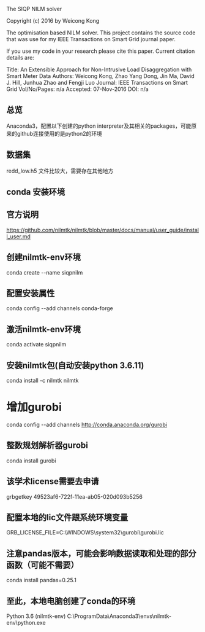 The SIQP NILM solver

Copyright (c) 2016 by Weicong Kong

The optimisation based NILM solver. This project contains the source code that was use for my IEEE Transactions on Smart Grid journal paper.

If you use my code in your research please cite this paper. Current citation details are:

Title: An Extensible Approach for Non-Intrusive Load Disaggregation with Smart Meter Data
Authors: Weicong Kong, Zhao Yang Dong, Jin Ma, David J. Hill, Junhua Zhao and Fengji Luo
Journal: IEEE Transactions on Smart Grid
Vol/No/Pages: n/a
Accepted: 07-Nov-2016
DOI: n/a

## 总览
Anaconda3，配置以下创建的python interpreter及其相关的packages，可能原来的github连接使用的是python2的环境

## 数据集
redd_low.h5 文件比较大，需要存在其他地方

## conda 安装环境
## 官方说明
https://github.com/nilmtk/nilmtk/blob/master/docs/manual/user_guide/install_user.md
## 创建nilmtk-env环境
conda create --name siqpnilm
## 配置安装属性
conda config --add channels conda-forge
## 激活nilmtk-env环境
conda activate siqpnilm
## 安装nilmtk包(自动安装python 3.6.11)
conda install -c nilmtk nilmtk

#  增加gurobi

conda config --add channels http://conda.anaconda.org/gurobi

## 整数规划解析器gurobi
conda install gurobi
## 该学术license需要去申请
grbgetkey 49523af6-722f-11ea-ab05-020d093b5256
## 配置本地的lic文件跟系统环境变量
GRB_LICENSE_FILE=C:\WINDOWS\system32\gurobi\gurobi.lic
## 注意pandas版本，可能会影响数据读取和处理的部分函数（可能不需要）
conda install pandas=0.25.1
## 至此，本地电脑创建了conda的环境
Python 3.6 (nilmtk-env)
C:\ProgramData\Anaconda3\envs\nilmtk-env\python.exe
